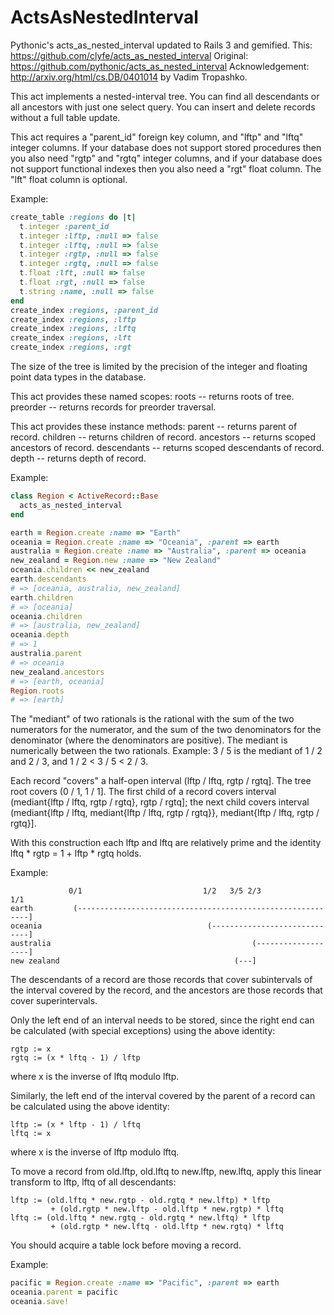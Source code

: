# ActsAsNestedInterval

Pythonic's acts_as_nested_interval updated to Rails 3 and gemified.
This: https://github.com/clyfe/acts_as_nested_interval
Original: https://github.com/pythonic/acts_as_nested_interval
Acknowledgement: http://arxiv.org/html/cs.DB/0401014 by Vadim Tropashko.

This act implements a nested-interval tree. You can find all descendants or all
ancestors with just one select query. You can insert and delete records without
a full table update.

This act requires a "parent_id" foreign key column, and "lftp" and "lftq"
integer columns. If your database does not support stored procedures then you
also need "rgtp" and "rgtq" integer columns, and if your database does not
support functional indexes then you also need a "rgt" float column. The "lft"
float column is optional.

Example:

```ruby
create_table :regions do |t|
  t.integer :parent_id
  t.integer :lftp, :null => false
  t.integer :lftq, :null => false
  t.integer :rgtp, :null => false
  t.integer :rgtq, :null => false
  t.float :lft, :null => false
  t.float :rgt, :null => false
  t.string :name, :null => false
end
create_index :regions, :parent_id
create_index :regions, :lftp
create_index :regions, :lftq
create_index :regions, :lft
create_index :regions, :rgt
```

The size of the tree is limited by the precision of the integer and floating
point data types in the database.

This act provides these named scopes:
  roots -- returns roots of tree.
  preorder -- returns records for preorder traversal.

This act provides these instance methods:
  parent -- returns parent of record.
  children -- returns children of record.
  ancestors -- returns scoped ancestors of record.
  descendants -- returns scoped descendants of record.
  depth -- returns depth of record.

Example:
```ruby
class Region < ActiveRecord::Base
  acts_as_nested_interval
end

earth = Region.create :name => "Earth"
oceania = Region.create :name => "Oceania", :parent => earth
australia = Region.create :name => "Australia", :parent => oceania
new_zealand = Region.new :name => "New Zealand"
oceania.children << new_zealand
earth.descendants
# => [oceania, australia, new_zealand]
earth.children
# => [oceania]
oceania.children
# => [australia, new_zealand]
oceania.depth
# => 1
australia.parent
# => oceania
new_zealand.ancestors
# => [earth, oceania]
Region.roots
# => [earth]
```

The "mediant" of two rationals is the rational with the sum of the two
numerators for the numerator, and the sum of the two denominators for the
denominator (where the denominators are positive). The mediant is numerically
between the two rationals. Example: 3 / 5 is the mediant of 1 / 2 and 2 / 3,
and 1 / 2 < 3 / 5 < 2 / 3.

Each record "covers" a half-open interval (lftp / lftq, rgtp / rgtq]. The tree
root covers (0 / 1, 1 / 1]. The first child of a record covers interval
(mediant{lftp / lftq, rgtp / rgtq}, rgtp / rgtq]; the next child covers
interval (mediant{lftp / lftq, mediant{lftp / lftq, rgtp / rgtq}},
                   mediant{lftp / lftq, rgtp / rgtq}].

With this construction each lftp and lftq are relatively prime and the identity
lftq * rgtp = 1 + lftp * rgtq holds.

Example:

                 0/1                           1/2   3/5 2/3                 1/1
    earth         (-----------------------------------------------------------]
    oceania                                     (-----------------------------]
    australia                                             (-------------------]
    new zealand                                       (---]

The descendants of a record are those records that cover subintervals of the
interval covered by the record, and the ancestors are those records that cover
superintervals.

Only the left end of an interval needs to be stored, since the right end can be
calculated (with special exceptions) using the above identity:

    rgtp := x
    rgtq := (x * lftq - 1) / lftp

where x is the inverse of lftq modulo lftp.

Similarly, the left end of the interval covered by the parent of a record can
be calculated using the above identity:

    lftp := (x * lftp - 1) / lftq
    lftq := x

where x is the inverse of lftp modulo lftq.

To move a record from old.lftp, old.lftq to new.lftp, new.lftq, apply this
linear transform to lftp, lftq of all descendants:

    lftp := (old.lftq * new.rgtp - old.rgtq * new.lftp) * lftp
             + (old.rgtp * new.lftp - old.lftp * new.rgtp) * lftq
    lftq := (old.lftq * new.rgtq - old.rgtq * new.lftq) * lftp
             + (old.rgtp * new.lftq - old.lftp * new.rgtq) * lftq

You should acquire a table lock before moving a record.

Example:
```ruby
pacific = Region.create :name => "Pacific", :parent => earth
oceania.parent = pacific
oceania.save!
```
